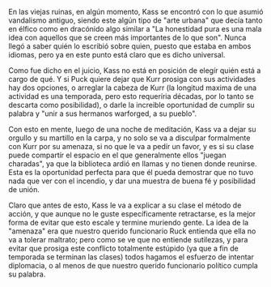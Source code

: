 En las viejas ruinas, en algún momento, Kass se encontró con lo que asumió vandalismo antiguo, siendo este algún tipo de "arte urbana" que decía tanto en élfico como en dracónido algo similar a "La honestidad pura es una mala idea con aquellos que se creen más importantes de lo que son". Nunca llegó a saber quién lo escribió sobre quien, puesto que estaba en ambos idiomas, pero ya en este punto está claro que es dicho universal.

Como fue dicho en el juicio, Kass no está en posición de elegír quién está a cargo de qué. Y si Puck quiere dejar que Kurr prosiga con sus actividades hay dos opciones, o arreglar la cabeza de Kurr (la longitud maxima de una actividad es una temporada, pero esto requeríria décadas, por lo tanto se descarta como posibilidad), o darle la increible oportunidad de cumplir su palabra y "unir a sus hermanos warforged, a su pueblo".

Con esto en mente, luego de una noche de meditación, Kass va a dejar su orgullo y su martillo en la carpa, y no solo se va a disculpar formalmente con Kurr por su amenaza, si no que le va a pedír un favor, y es si su clase puede compartír el espacio en el que generalmente ellos "juegan charadas", ya que la biblioteca ardió en llamas y no tienen donde reunirse. Esta es la oportunidad perfecta para que él pueda demostrar que no tuvo nada que ver con el incendio, y dar una muestra de buena fé y posibilidad de unión. 

Claro que antes de esto, Kass le va a explicar a su clase el método de acción, y que aunque no le guste específicamente retractarse, es la mejor forma de evitar que esto escale y termine muriendo gente. La idea de la "amenaza" era que nuestro querido funcionario Ruck entienda que ella no va a tolerar maltrato; pero como se ve que no entiende sutilezas, y para evitar que prosiga este conflicto totalmente estúpido (ya que a fin de temporada se terminan las clases) todos hagamos el esfuerzo de intentar diplomacia, o al menos de que nuestro querido funcionario político cumpla su palabra.